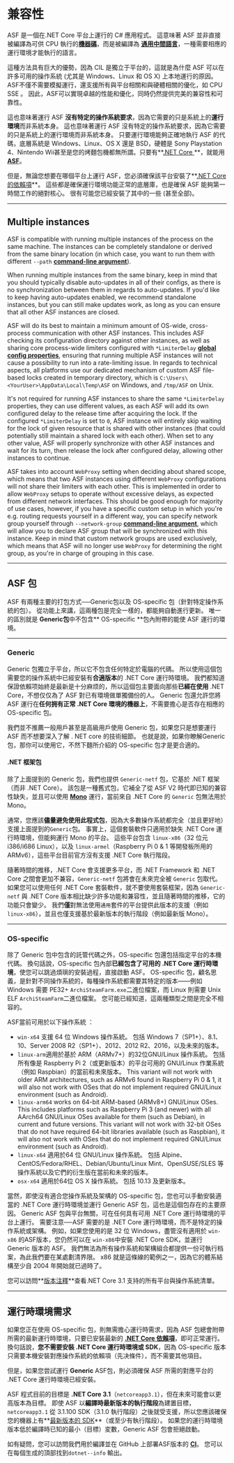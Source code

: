 # 兼容性

ASF 是一個在.NET Core 平台上運行的 C# 應用程式。 這意味著 ASF 並非直接被編譯為可供 CPU 執行的​**[機器碼](https://en.wikipedia.org/wiki/Machine_code)**，而是被編譯為 **[通用中間語言](https://en.wikipedia.org/wiki/Common_Intermediate_Language)**，一種需要相應的運行環境才能執行的語言。

這種方法具有巨大的優勢，因為 CIL 是獨立于平台的，這就是為什麼 ASF 可以在許多可用的操作系統 (尤其是 Windows、Linux 和 OS X) 上本地運行的原因。ASF不僅不需要模擬運行，還支援所有與平台相關和與硬體相關的優化，如 CPU SSE 。 因此，ASF可以實現卓越的性能和優化，同時仍然提供完美的兼容性和可靠性。

這也意味著運行 ASF **沒有特定的操作系統要求**，因為它需要的只是系統上的**運行環境**而非系統本身。 這也意味著運行 ASF 沒有特定的操作系統要求，因為它需要的只是系統上的運行環境而非系統本身。 只要運行環境能夠正確地執行 ASF 的代碼，底層系統是 Windows、Linux、OS X 還是 BSD，硬體是 Sony Playstation 4、Nintendo Wii甚至是您的烤麵包機都無所謂。只要有**[.NET Core ](https://github.com/dotnet/core-setup#daily-builds)**，就能用 **[ASF](https://github.com/JustArchiNET/ArchiSteamFarm/releases/latest)**。

但是，無論您想要在哪個平台上運行 ASF，您必須確保該平台安裝了**[.NET Core 的依賴項](https://github.com/dotnet/core/blob/master/Documentation/prereqs.md)**。 這些都是確保運行環境功能正常的底層庫，也是確保 ASF 能夠第一時間工作的絕對核心。 很有可能您已經安裝了其中的一些 (甚至全部)。

* * *

## Multiple instances

ASF is compatible with running multiple instances of the process on the same machine. The instances can be completely standalone or derived from the same binary location (in which case, you want to run them with different `--path` **[command-line argument](https://github.com/JustArchiNET/ArchiSteamFarm/wiki/Command-line-arguments)**).

When running multiple instances from the same binary, keep in mind that you should typically disable auto-updates in all of their configs, as there is no synchronization between them in regards to auto-updates. If you'd like to keep having auto-updates enabled, we recommend standalone instances, but you can still make updates work, as long as you can ensure that all other ASF instances are closed.

ASF will do its best to maintain a minimum amount of OS-wide, cross-process communication with other ASF instances. This includes ASF checking its configuration directory against other instances, as well as sharing core process-wide limiters configured with `*LimiterDelay` **[global config properties](https://github.com/JustArchiNET/ArchiSteamFarm/wiki/Configuration#global-config)**, ensuring that running multiple ASF instances will not cause a possibility to run into a rate-limiting issue. In regards to technical aspects, all platforms use our dedicated mechanism of custom ASF file-based locks created in temporary directory, which is `C:\Users\<YourUser>\AppData\Local\Temp\ASF` on Windows, and `/tmp/ASF` on Unix.

It's not required for running ASF instances to share the same `*LimiterDelay` properties, they can use different values, as each ASF will add its own configured delay to the release time after acquiring the lock. If the configured `*LimiterDelay` is set to `0`, ASF instance will entirely skip waiting for the lock of given resource that is shared with other instances (that could potentially still maintain a shared lock with each other). When set to any other value, ASF will properly synchronize with other ASF instances and wait for its turn, then release the lock after configured delay, allowing other instances to continue.

ASF takes into account `WebProxy` setting when deciding about shared scope, which means that two ASF instances using different `WebProxy` configurations will not share their limiters with each other. This is implemented in order to allow `WebProxy` setups to operate without excessive delays, as expected from different network interfaces. This should be good enough for majority of use cases, however, if you have a specific custom setup in which you're e.g. routing requests yourself in a different way, you can specify network group yourself through `--network-group` **[command-line argument](https://github.com/JustArchiNET/ArchiSteamFarm/wiki/Command-line-arguments)**, which will allow you to declare ASF group that will be synchronized with this instance. Keep in mind that custom network groups are used exclusively, which means that ASF will no longer use `WebProxy` for determining the right group, as you're in charge of grouping in this case.

* * *

## ASF 包

ASF 有兩種主要的打包方式──Generic包以及 OS-specific 包（針對特定操作系統的包）。 從功能上來講，這兩種包是完全一樣的，都能夠自動進行更新。 唯一的區別就是 **Generic包**中不包含** OS-specific **包內附帶的能使 ASF 運行的環境。

* * *

### Generic

Generic 包獨立于平台，所以它不包含任何特定於電腦的代碼。 所以使用這個包需要您的操作系統中已經安裝有**合適版本**的 .NET Core 運行時環境。 我們都知道保證依賴项始終是最新是十分麻烦的，所以這個包主要面向那些**已經在使用** .NET Core，不想仅仅為了 ASF 對已有環境做單獨備份的人。 Generic 包還允許您將 ASF 運行在**任何拥有正常 .NET Core 環境的機器上**，不需要擔心是否存在相應的 OS-specific 包。

我們並不推薦一般用戶甚至是高級用戶使用 Generic 包，如果您只是想要運行 ASF 而不想要深入了解 . NET core 的技術細節。 也就是說，如果你瞭解Generic包，那你可以使用它，不然下麵所介紹的 OS-specific 包才是更合適的。

#### .NET 框架包

除了上面提到的 Generic 包，我們也提供 `Generic-netf` 包，它基於 .NET 框架（而非 .NET Core）。 該包是一種舊式包，它補全了從 ASF V2 時代即已知的兼容性缺失，並且可以使用 **[Mono](https://www.mono-project.com)** 運行，當前來自 .NET Core 的 `Generic` 包無法用於Mono。

通常，您應該**儘量避免使用此程式包**，因為大多數操作系統都完全（並且更好地）支援上面提到的` Generic `包。 事實上，這個套裝軟件只適用於缺失 .NET Core 運行時環境，但能夠運行 Mono 的平台。 這些平台包含 `linux-x86`（32 位元 i386/i686 Linux），以及 `linux-armel`（Raspberry Pi 0 & 1 等開發板所用的 ARMv6），這些平台目前官方沒有支援 .NET Core 執行階段。

隨著時間的推移，.NET Core 會支援更多平台，而 .NET Framework 和 .NET Core 之間會更加不兼容，`Generic-netf` 包將會在未來完全被 `Generic` 包取代。 如果您可以使用任何 .NET Core 套裝軟件，就不要使用套裝框架，因為 `Generic-netf` 與 .NET Core 版本相比缺少許多功能和兼容性，並且隨著時間的推移，它的功能只會變少。 我們**僅**對無法使用`通用`套件的平台提供此版本的支援（例如 `linux-x86`），並且也僅支援基於最新版本的執行階段（例如最新版 Mono）。

* * *

### OS-specific

除了 Generic 包中包含的託管代碼之外，OS-specific 包還包括指定平台的本機代碼。 換句話說，OS-specific 包內部**已經包含了可用的 .NET Core 運行時環境**，使您可以跳過煩瑣的安裝過程，直接啟動 ASF。 OS-specific 包，顧名思義，是針對不同操作系統的，每種操作系統都需要其特定的版本——例如 Windows 需要 PE32+ `ArchiSteamFarm.exe`二進位檔案，而 Linux 則需要 Unix ELF `ArchiSteamFarm`二進位檔案。 您可能已經知道，這兩種類型之間是完全不相容的。

ASF當前可用於以下操作系統 ：

- `win-x64` 支援 64 位 Windows 操作系統。 包括 Windows 7（SP1+）、8.1、10、Server 2008 R2（SP1+）、2012、2012 R2、2016，以及未來的版本。
- `linux-arm`適用於基於 ARM（ARMv7+）的32位GNU/Linux 操作系統。 包括所有像是 Raspberry Pi 2（或更新版本）的平台可用的 GNU/Linux 作業系統（例如 Raspbian）的當前和未來版本。 This variant will not work with older ARM architectures, such as ARMv6 found in Raspberry Pi 0 & 1, it will also not work with OSes that do not implement required GNU/Linux environment (such as Android).
- `linux-arm64` works on 64-bit ARM-based (ARMv8+) GNU/Linux OSes. This includes platforms such as Raspberry Pi 3 (and newer) with all AArch64 GNU/Linux OSes available for them (such as Debian), in current and future versions. This variant will not work with 32-bit OSes that do not have required 64-bit libraries available (such as Raspbian), it will also not work with OSes that do not implement required GNU/Linux environment (such as Android).
- `linux-x64` 適用於64 位 GNU/Linux 操作系統。 包括 Alpine、CentOS/Fedora/RHEL、Debian/Ubuntu/Linux Mint、OpenSUSE/SLES 等操作系統以及它們的衍生版在當前和未來的版本。
- `osx-x64` 適用於64位 OS X 操作系統。 包括 10.13 及更新版本。

當然，即使沒有適合您操作系統及架構的 OS-specific 包，您也可以手動安裝適當的 .NET Core 運行時環境並運行 Generic ASF 包，這也是這個包存在的主要原因。 Generic ASF 包與平台無關，可在任何具有可用 .NET Core 運行時環境的平台上運行。 需要注意──ASF 需要的是 .NET Core 運行時環境，而不是特定的操作系統或架構。 例如，如果您使用的是 32 位 Windows，盡管沒有適用於 `win-x86` 的ASF版本，您仍然可以在 `win-x86`中安裝 .NET Core SDK，並運行 Generic 版本的 ASF。 我們無法為所有操作系統和架構組合都提供一份可執行档案，為此我們要在某處劃清界限。 x86 就是這條線的範例之一，因為它的體系結構至少自 2004 年開始就已過時了。

您可以訪問​**[版本注釋​](https://github.com/dotnet/core/blob/master/release-notes/3.1/3.1-supported-os.md)**查看.NET Core 3.1 支持的所有平台與操作系統清單。

* * *

## 運行時環境需求

如果您正在使用 OS-specific 包，則無需擔心運行時需求，因為 ASF 包總會附帶所需的最新運行時環境，只要已安裝最新的 **[.NET Core 依賴項](https://github.com/dotnet/core/blob/master/Documentation/prereqs.md)**，即可正常運行。 換句話說，**您不需要安裝 .NET Core 運行時環境或 SDK**，因為 OS-specific 版本只需要本機安裝對應操作系統的依賴項（先决條件），而不需要其他項目。

但是，如果您尝試運行 **Generic** ASF包，則必須確保 ASF 所需的對應平台的 .NET Core 運行時環境已經安裝。

ASF 程式目前的目標是 **.NET Core 3.1**（`netcoreapp3.1`），但在未來可能會以更高版本為目標。 即使 ASF 以**編譯時最新版本的執行階段**為建置目標，`netcoreapp3.1` 從 3.1.100 SDK（3.1.0 執行階段）之後就受支援，所以您應該確保您的機器上有**[最新版本的 SDK](https://dotnet.microsoft.com/download)**（或至少有執行階段）。 如果您的運行時環境版本低於編譯時已知的最小（目標）変數，Generic ASF 包會拒絕啟動。

如有疑問，您可以訪問我們用於編譯並在 GitHub 上部署ASF版本的 **[CI](https://ci.appveyor.com/project/JustArchi/ArchiSteamFarm)**。 您可以在每個生成的頂部找到`dotnet--info` 輸出。